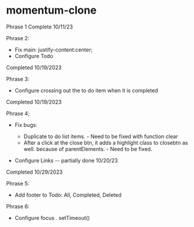# momentum-clone
 
Phrase 1 Complete 10/11/23

Phrase 2:
- Fix main: justify-content:center;
- Configure Todo

Completed 10/19/2023

Phrase 3: 
- Configure crossing out the to do item when it is completed

Completed 10/19/2023

Phrase 4;
- Fix bugs:
    - Duplicate to do list items. - Need to be fixed with function clear
    - After a click at the close btn, it adds a highlight class to closebtn as well. because of
    parentElements. - Need to be fixed. 

- Configure Links -- partially done 10/20/23

Completed 10/29/2023

Phrase 5: 

- Add footer to Todo: All, Completed, Deleted


Phrase 6:
- Configure focus . setTimeout()